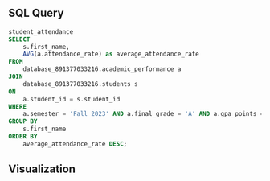 ## SQL Query
```sql
student_attendance
SELECT
    s.first_name,
    AVG(a.attendance_rate) as average_attendance_rate
FROM
    database_891377033216.academic_performance a
JOIN
    database_891377033216.students s
ON
    a.student_id = s.student_id
WHERE
    a.semester = 'Fall 2023' AND a.final_grade = 'A' AND a.gpa_points = 4.0
GROUP BY
    s.first_name
ORDER BY
    average_attendance_rate DESC;
```

## Visualization

<BarChart
    data={student_attendance}
    x=first_name
    y=average_attendance_rate
    labels=true
    yFmt="0%"
    title="Attendance Rate of Students with Grade 'A'"
    height=400
/>